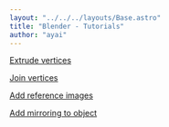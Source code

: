```yaml
---
layout: "../../../layouts/Base.astro"
title: "Blender - Tutorials"
author: "ayai"
---
```


[Extrude vertices](/blender/tutorials/extrude_vertices)

[Join vertices](/blender/tutorials/join_vertices)

[Add reference images](/blender/tutorials/reference_images)

[Add mirroring to object](/blender/tutorials/mirroring)
